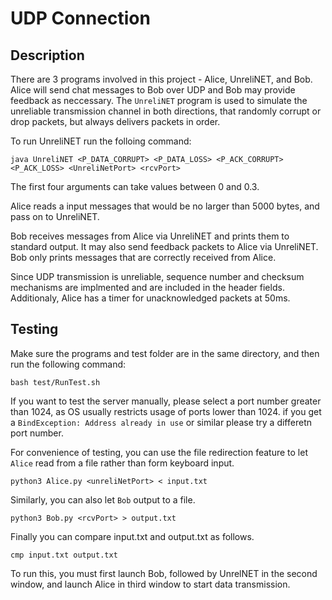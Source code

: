 # UDP Connection

## Description

There are 3 programs involved in this project - Alice, UnreliNET, and Bob. Alice will send chat messages to Bob over UDP and Bob may provide feedback as neccessary. The `UnreliNET` program is used to simulate the unreliable transmission channel in both directions, that randomly corrupt or drop packets, but always delivers packets in order.

To run UnreliNET run the folloing command:
```
java UnreliNET <P_DATA_CORRUPT> <P_DATA_LOSS> <P_ACK_CORRUPT> <P_ACK_LOSS> <UnreliNetPort> <rcvPort>
```
The first four arguments can take values between 0 and 0.3.

Alice reads a input messages that would be no larger than 5000 bytes, and pass on to UnreliNET. 

Bob receives messages from Alice via UnreliNET and prints them to standard output. It may also send feedback packets to Alice via UnreliNET. Bob only prints messages that are correctly received from Alice.

Since UDP transmission is unreliable, sequence number and checksum mechanisms are implmented and are included in the header fields. Additionaly, Alice has a timer for unacknowledged packets at 50ms.

## Testing

Make sure the programs and test folder are in the same directory, and then run the following command:

```
bash test/RunTest.sh
```

If you want to test the server manually, please select a port number greater than 1024, as OS usually restricts usage of ports lower than 1024. if you get a `BindException: Address already in use` or similar please try a differetn port number.

For convenience of testing, you can use the file redirection feature to let `Alice` read from a file rather than form keyboard input. 

```
python3 Alice.py <unreliNetPort> < input.txt
```

Similarly, you can also let `Bob` output to a file.

```
python3 Bob.py <rcvPort> > output.txt
```

Finally you can compare input.txt and output.txt as follows.

```
cmp input.txt output.txt
```

To run this, you must first launch Bob, followed by UnrelNET in the second window, and launch Alice in third window to start data transmission.


